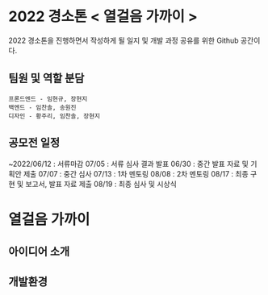 # 2022 경소톤 < 열걸음 가까이 >

2022 경소톤을 진행하면서 작성하게 될 일지 및 개발 과정 공유를 위한 Github 공간이다.

## 팀원 및 역할 분담
```
프론드엔드 - 임현규, 장현지
백엔드 - 임찬솔, 송원진
디자인 - 황주리, 임찬솔, 장현지
```

## 공모전 일정

  ~2022/06/12 : 서류마감
  07/05 : 서류 심사 결과 발표
  06/30 : 중간 발표 자료 및 기획안 제출
  07/07 : 중간 심사
  07/13 : 1차 멘토링
  08/08 : 2차 멘토링
  08/17 : 최종 구현 및 보고서, 발표 자료 제출
  08/19 : 최종 심사 및 시상식
  
  
# 열걸음 가까이 

## 아이디어 소개

## 개발환경
